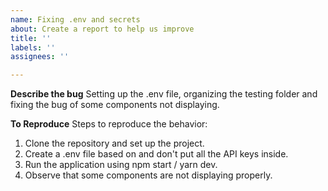```yaml
---
name: Fixing .env and secrets
about: Create a report to help us improve
title: ''
labels: ''
assignees: ''

---
```


**Describe the bug**
Setting up the .env file, organizing the testing folder and fixing the bug of some components not displaying. 

**To Reproduce**
Steps to reproduce the behavior:
1. Clone the repository and set up the project.
2. Create a .env file based on and don't put all the API keys inside.
3. Run the application using npm start / yarn dev.
4. Observe that some components are not displaying properly.
